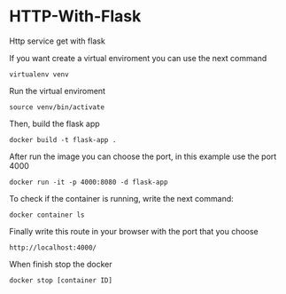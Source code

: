 # HTTP-With-Flask

Http service get with flask

If you want create a virtual enviroment you can use the next command

```
virtualenv venv
```

Run the virtual enviroment

```
source venv/bin/activate
```

Then, build the flask app

```
docker build -t flask-app .
```

After run the image you can choose the port, in this example use the port 4000

```
docker run -it -p 4000:8080 -d flask-app
```

To check if the container is running, write the next command:

```
docker container ls 
```

Finally write this route in your browser with the port that you choose 

```
http://localhost:4000/
```

When finish stop the docker

```
docker stop [container ID]
```

